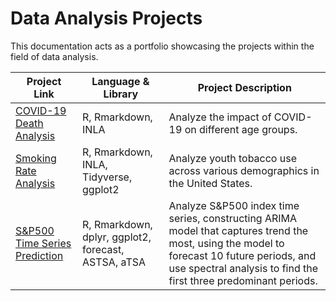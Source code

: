 # Data Analysis Projects
This documentation acts as a portfolio showcasing the projects within the field of data analysis.

Project Link | Language & Library | Project Description 
---|---|---
<a href='https://github.com/dontlmind/Data-Analysis/tree/main/covid%20death%20prediction'> COVID-19 Death Analysis </a> | R, Rmarkdown, INLA | Analyze the impact of COVID-19 on different age groups.
<a href='https://github.com/dontlmind/Data-Analysis/tree/main/smoking%20rate%20analysis'> Smoking Rate Analysis </a>| R, Rmarkdown, INLA, Tidyverse, ggplot2| Analyze youth tobacco use across various demographics in the United States.
<a href='https://github.com/dontlmind/Data-Analysis/tree/main/sp500%20time%20series%20prediction'> S&P500 Time Series Prediction </a>| R, Rmarkdown, dplyr, ggplot2, forecast, ASTSA, aTSA| Analyze S&P500 index time series, constructing ARIMA model that captures trend the most, using the model to forecast 10 future periods, and use spectral analysis to find the first three predominant periods.

